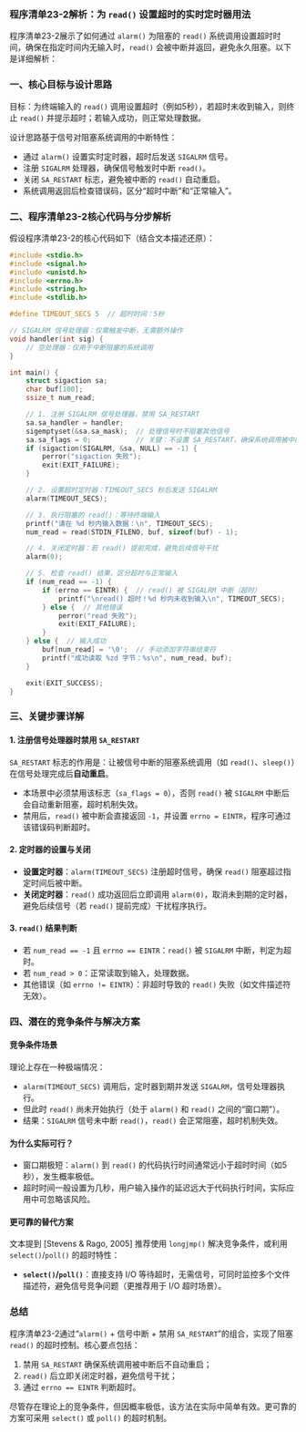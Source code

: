 ### 程序清单23-2解析：为 `read()` 设置超时的实时定时器用法  
程序清单23-2展示了如何通过 `alarm()` 为阻塞的 `read()` 系统调用设置超时时间，确保在指定时间内无输入时，`read()` 会被中断并返回，避免永久阻塞。以下是详细解析：  


### 一、核心目标与设计思路  
目标：为终端输入的 `read()` 调用设置超时（例如5秒），若超时未收到输入，则终止 `read()` 并提示超时；若输入成功，则正常处理数据。  

设计思路基于信号对阻塞系统调用的中断特性：  
- 通过 `alarm()` 设置实时定时器，超时后发送 `SIGALRM` 信号。  
- 注册 `SIGALRM` 处理器，确保信号触发时中断 `read()`。  
- 关闭 `SA_RESTART` 标志，避免被中断的 `read()` 自动重启。  
- 系统调用返回后检查错误码，区分“超时中断”和“正常输入”。  


### 二、程序清单23-2核心代码与分步解析  
假设程序清单23-2的核心代码如下（结合文本描述还原）：  

```c
#include <stdio.h>
#include <signal.h>
#include <unistd.h>
#include <errno.h>
#include <string.h>
#include <stdlib.h>

#define TIMEOUT_SECS 5  // 超时时间：5秒

// SIGALRM 信号处理器：仅需触发中断，无需额外操作
void handler(int sig) {
    // 空处理器：仅用于中断阻塞的系统调用
}

int main() {
    struct sigaction sa;
    char buf[100];
    ssize_t num_read;

    // 1. 注册 SIGALRM 信号处理器，禁用 SA_RESTART
    sa.sa_handler = handler;
    sigemptyset(&sa.sa_mask);  // 处理信号时不阻塞其他信号
    sa.sa_flags = 0;           // 关键：不设置 SA_RESTART，确保系统调用被中断后不自动重启
    if (sigaction(SIGALRM, &sa, NULL) == -1) {
        perror("sigaction 失败");
        exit(EXIT_FAILURE);
    }

    // 2. 设置超时定时器：TIMEOUT_SECS 秒后发送 SIGALRM
    alarm(TIMEOUT_SECS);

    // 3. 执行阻塞的 read()：等待终端输入
    printf("请在 %d 秒内输入数据：\n", TIMEOUT_SECS);
    num_read = read(STDIN_FILENO, buf, sizeof(buf) - 1);

    // 4. 关闭定时器：若 read() 提前完成，避免后续信号干扰
    alarm(0);

    // 5. 检查 read() 结果，区分超时与正常输入
    if (num_read == -1) {
        if (errno == EINTR) {  // read() 被 SIGALRM 中断（超时）
            printf("\nread() 超时！%d 秒内未收到输入\n", TIMEOUT_SECS);
        } else {  // 其他错误
            perror("read 失败");
            exit(EXIT_FAILURE);
        }
    } else {  // 输入成功
        buf[num_read] = '\0';  // 手动添加字符串结束符
        printf("成功读取 %zd 字节：%s\n", num_read, buf);
    }

    exit(EXIT_SUCCESS);
}
```  


### 三、关键步骤详解  
#### 1. 注册信号处理器时禁用 `SA_RESTART`  
`SA_RESTART` 标志的作用是：让被信号中断的阻塞系统调用（如 `read()`、`sleep()`）在信号处理完成后**自动重启**。  
- 本场景中必须禁用该标志（`sa_flags = 0`），否则 `read()` 被 `SIGALRM` 中断后会自动重新阻塞，超时机制失效。  
- 禁用后，`read()` 被中断会直接返回 `-1`，并设置 `errno = EINTR`，程序可通过该错误码判断超时。  


#### 2. 定时器的设置与关闭  
- **设置定时器**：`alarm(TIMEOUT_SECS)` 注册超时信号，确保 `read()` 阻塞超过指定时间后被中断。  
- **关闭定时器**：`read()` 成功返回后立即调用 `alarm(0)`，取消未到期的定时器，避免后续信号（若 `read()` 提前完成）干扰程序执行。  


#### 3. `read()` 结果判断  
- 若 `num_read == -1` 且 `errno == EINTR`：`read()` 被 `SIGALRM` 中断，判定为超时。  
- 若 `num_read > 0`：正常读取到输入，处理数据。  
- 其他错误（如 `errno != EINTR`）：非超时导致的 `read()` 失败（如文件描述符无效）。  


### 四、潜在的竞争条件与解决方案  
#### 竞争条件场景  
理论上存在一种极端情况：  
- `alarm(TIMEOUT_SECS)` 调用后，定时器到期并发送 `SIGALRM`，信号处理器执行。  
- 但此时 `read()` 尚未开始执行（处于 `alarm()` 和 `read()` 之间的“窗口期”）。  
- 结果：`SIGALRM` 信号未中断 `read()`，`read()` 会正常阻塞，超时机制失效。  


#### 为什么实际可行？  
- 窗口期极短：`alarm()` 到 `read()` 的代码执行时间通常远小于超时时间（如5秒），发生概率极低。  
- 超时时间一般设置为几秒，用户输入操作的延迟远大于代码执行时间，实际应用中可忽略该风险。  


#### 更可靠的替代方案  
文本提到 [Stevens & Rago, 2005] 推荐使用 `longjmp()` 解决竞争条件，或利用 `select()`/`poll()` 的超时特性：  
- **`select()`/`poll()`**：直接支持 I/O 等待超时，无需信号，可同时监控多个文件描述符，避免信号竞争问题（更推荐用于 I/O 超时场景）。  


### 总结  
程序清单23-2通过“`alarm()` + 信号中断 + 禁用 `SA_RESTART`”的组合，实现了阻塞 `read()` 的超时控制。核心要点包括：  
1. 禁用 `SA_RESTART` 确保系统调用被中断后不自动重启；  
2. `read()` 后立即关闭定时器，避免信号干扰；  
3. 通过 `errno == EINTR` 判断超时。  

尽管存在理论上的竞争条件，但因概率极低，该方法在实际中简单有效。更可靠的方案可采用 `select()` 或 `poll()` 的超时机制。